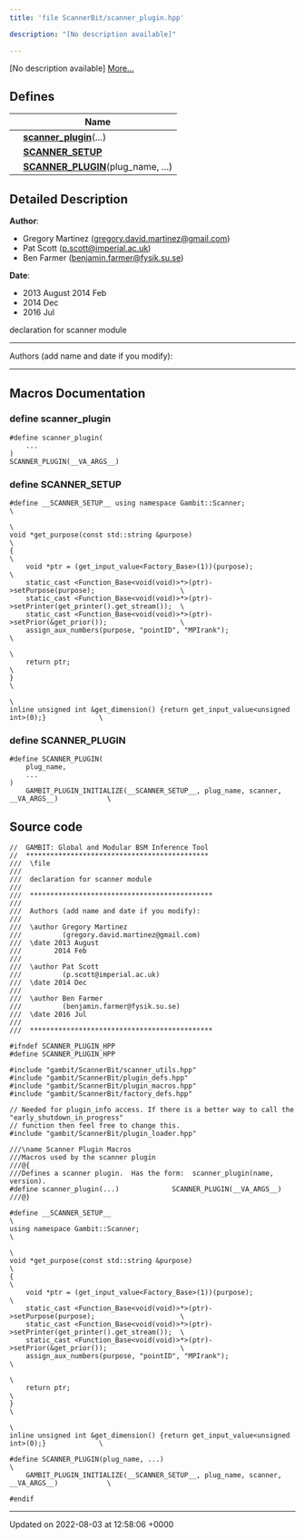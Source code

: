 ```yaml
---
title: 'file ScannerBit/scanner_plugin.hpp'

description: "[No description available]"

---
```







[No description available] [More...](#detailed-description)

## Defines

|                | Name           |
| -------------- | -------------- |
|  | **[scanner_plugin](/documentation/code/gambit_sphinx/files/scanner__plugin_8hpp/#define-scanner-plugin)**(...)  |
|  | **[__SCANNER_SETUP__](/documentation/code/gambit_sphinx/files/scanner__plugin_8hpp/#define---scanner-setup--)**  |
|  | **[SCANNER_PLUGIN](/documentation/code/gambit_sphinx/files/scanner__plugin_8hpp/#define-scanner-plugin)**(plug_name, ...)  |

## Detailed Description


**Author**: 

  * Gregory Martinez ([gregory.david.martinez@gmail.com](mailto:gregory.david.martinez@gmail.com)) 
  * Pat Scott ([p.scott@imperial.ac.uk](mailto:p.scott@imperial.ac.uk)) 
  * Ben Farmer ([benjamin.farmer@fysik.su.se](mailto:benjamin.farmer@fysik.su.se)) 


**Date**: 

  * 2013 August 2014 Feb
  * 2014 Dec
  * 2016 Jul


declaration for scanner module



------------------

Authors (add name and date if you modify):



------------------




## Macros Documentation

### define scanner_plugin

```
#define scanner_plugin(
    ...
)
SCANNER_PLUGIN(__VA_ARGS__)
```


### define __SCANNER_SETUP__

```
#define __SCANNER_SETUP__ using namespace Gambit::Scanner;                                                            \
                                                                                            \
void *get_purpose(const std::string &purpose)                                               \
{                                                                                           \
    void *ptr = (get_input_value<Factory_Base>(1))(purpose);                                \
    static_cast <Function_Base<void(void)>*>(ptr)->setPurpose(purpose);                     \
    static_cast <Function_Base<void(void)>*>(ptr)->setPrinter(get_printer().get_stream());  \
    static_cast <Function_Base<void(void)>*>(ptr)->setPrior(&get_prior());                  \
    assign_aux_numbers(purpose, "pointID", "MPIrank");                                      \
                                                                                            \
    return ptr;                                                                             \
}                                                                                           \
                                                                                            \
inline unsigned int &get_dimension() {return get_input_value<unsigned int>(0);}             \
```


### define SCANNER_PLUGIN

```
#define SCANNER_PLUGIN(
    plug_name,
    ...
)
    GAMBIT_PLUGIN_INITIALIZE(__SCANNER_SETUP__, plug_name, scanner, __VA_ARGS__)            \
```


## Source code

```
//  GAMBIT: Global and Modular BSM Inference Tool
//  *********************************************
///  \file
///
///  declaration for scanner module
///
///  *********************************************
///
///  Authors (add name and date if you modify):
///
///  \author Gregory Martinez
///          (gregory.david.martinez@gmail.com)
///  \date 2013 August
///        2014 Feb
///
///  \author Pat Scott
///          (p.scott@imperial.ac.uk)   
///  \date 2014 Dec
///
///  \author Ben Farmer
///          (benjamin.farmer@fysik.su.se)
///  \date 2016 Jul
///
///  *********************************************

#ifndef SCANNER_PLUGIN_HPP
#define SCANNER_PLUGIN_HPP

#include "gambit/ScannerBit/scanner_utils.hpp"
#include "gambit/ScannerBit/plugin_defs.hpp"
#include "gambit/ScannerBit/plugin_macros.hpp"
#include "gambit/ScannerBit/factory_defs.hpp"

// Needed for plugin_info access. If there is a better way to call the "early_shutdown_in_progress"
// function then feel free to change this.
#include "gambit/ScannerBit/plugin_loader.hpp"

///\name Scanner Plugin Macros 
///Macros used by the scanner plugin
///@{
///Defines a scanner plugin.  Has the form:  scanner_plugin(name, version).
#define scanner_plugin(...)             SCANNER_PLUGIN(__VA_ARGS__)
///@}

#define __SCANNER_SETUP__                                                                   \
using namespace Gambit::Scanner;                                                            \
                                                                                            \
void *get_purpose(const std::string &purpose)                                               \
{                                                                                           \
    void *ptr = (get_input_value<Factory_Base>(1))(purpose);                                \
    static_cast <Function_Base<void(void)>*>(ptr)->setPurpose(purpose);                     \
    static_cast <Function_Base<void(void)>*>(ptr)->setPrinter(get_printer().get_stream());  \
    static_cast <Function_Base<void(void)>*>(ptr)->setPrior(&get_prior());                  \
    assign_aux_numbers(purpose, "pointID", "MPIrank");                                      \
                                                                                            \
    return ptr;                                                                             \
}                                                                                           \
                                                                                            \
inline unsigned int &get_dimension() {return get_input_value<unsigned int>(0);}             \

#define SCANNER_PLUGIN(plug_name, ...)                                                      \
    GAMBIT_PLUGIN_INITIALIZE(__SCANNER_SETUP__, plug_name, scanner, __VA_ARGS__)            \
        
#endif
```


-------------------------------

Updated on 2022-08-03 at 12:58:06 +0000
